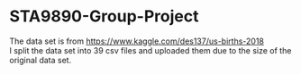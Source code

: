 # STA9890-Group-Project

The data set is from https://www.kaggle.com/des137/us-births-2018 <br>
I split the data set into 39 csv files and uploaded them due to the size of the original data set. 
